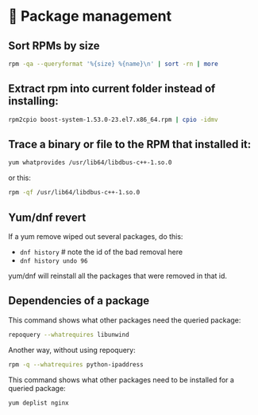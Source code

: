 # 🐧 Package management

## Sort RPMs by size

``` sh
rpm -qa --queryformat '%{size} %{name}\n' | sort -rn | more
```

## Extract rpm into current folder instead of installing:

``` sh
rpm2cpio boost-system-1.53.0-23.el7.x86_64.rpm | cpio -idmv
```

## Trace a binary or file to the RPM that installed it:

``` sh
yum whatprovides /usr/lib64/libdbus-c++-1.so.0
```

or this:

``` sh
rpm -qf /usr/lib64/libdbus-c++-1.so.0
```

## Yum/dnf revert

If a yum remove wiped out several packages, do this:

-   `dnf history` # note the id of the bad removal here
-   `dnf history undo 96`

yum/dnf will reinstall all the packages that were removed in that id.

## Dependencies of a package

This command shows what other packages need the queried package:

``` sh
repoquery --whatrequires libunwind
```

Another way, without using repoquery:

``` sh
rpm -q --whatrequires python-ipaddress
```

This command shows what other packages need to be installed for a queried package:

``` sh
yum deplist nginx
```
